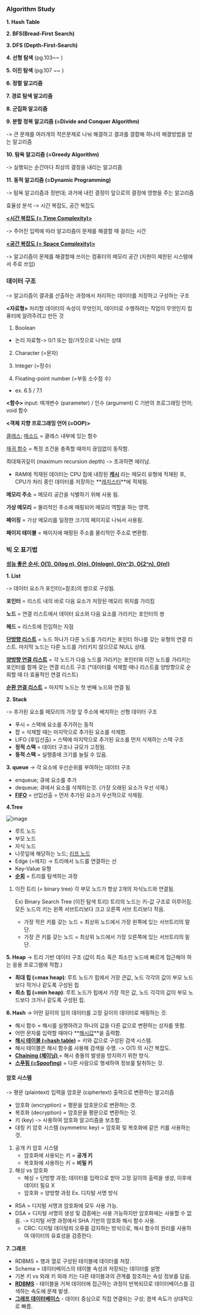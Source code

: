 ### Algorithm Study

**1. Hash Table**

**2. BFS(Bread-First Search)**

**3. DFS (Depth-First-Search)**

**4. 선형 탐색**
(pg.103~~ )

**5. 이진 탐색**
(pg.107 ~~ )

**6. 정렬 알고리즘**

**7. 경로 탐색 알고리즘**

**8. 군집화 알고리즘**

**9. 분할 정복 알고리즘 (=Divide and Conquer Algorithm)**

-> 큰 문제를 여러개의 작은문제로 나눠 해결하고 결과를 결합해 하나의 해결방법을 얻는 알고리즘 

**10. 탐욕 알고리즘 (=Greedy Algorithm)**

-> 실행되는 순간마다 최상의 결정을 내리는 알고리즘

**11. 동적 알고리즘 (=Dynamic Programming)**

-> 탐욕 알고리즘과 정반대; 과거에 내린 결정이 앞으로의 결정에 영향을 주는 알고리즘 

효율성 분석 -> 시간 복잡도, 공간 복잡도 

**<ins><시간 복잡도 (= Time Complexity)></ins>**

-> 주어진 입력에 따라 알고리즘이 문제를 해결할 때 걸리는 시간

**<ins><공간 복잡도 (= Space Complexity)></ins>**

-> 알고리즘이 문제를 해결할때 쓰이는 컴퓨터의 메모리 공간 (자원이 제한된 시스템에서 주로 쓰임)

### 데이터 구조
-> 알고리즘이 결과를 산출하는 과정에서 처리하는 데이터를 저장하고 구성하는 구조

**<자료형>**
처리할 데이터의 속성이 무엇인지, 데이터로 수행하려는 작업이 무엇인지 컴퓨터에 알려주려고 만든 것 
1. Boolean
- 논리 자료형-> 0/1 또는 참/거짓으로 나뉘는 상태 
  
2. Character (=문자)

3. Integer (=정수)

4. Floating-point number (=부동 소수점 수)
- ex. 6.5 / 7.1

**<함수>**
input: 매개변수 (parameter) / 인수 (argument)
C 기반의 프로그래밍 언어; void 함수

**<객체 지향 프로그래밍 언어 (=OOP)>**

<ins>클래스</ins>; 
<ins>메소드</ins> = 클래스 내부에 있는 함수

<ins>재귀 함수</ins> = 특정 조건을 충족할 때까지 끊임없이 동작함.

최대재귀깊이 (maximum recursion depth) -> 초과하면 에러남.

* RAM에 적재된 데이터는 CPU 칩에 내장된 **<ins>캐시</ins>** 라는 메모리 유형에 적재된 후, CPU가 처리 중인 데이터를 저장하는 **<ins>레지스터</ins>**에 적재됨.

**메모리 주소** = 메모리 공간을 식별하기 위해 사용 됨.

**가상 메모리** = 물리적인 주소에 매핑되어 메모리 역할을 하는 영역. 

**페이징** = 가상 메모리를 일정한 크기의 페이지로 나눠서 사용됨.

**페이지 테이블** = 페이지에 매핑된 주소를 물리적인 주소로 변환함.

### 빅 오 표기법

**<ins>성능 좋은 순서; O(1), O(log n), O(n), O(nlogn), O(n^2), O(2^n), O(n!)</ins>**


**1. List**

-> 데이터 요소가 포인터(=참조)의 쌍으로 구성됨. 

**포인터** = 리스트 내의 바로 다음 요소가 저장된 메모리 위치를 가리킴 

**노드** = 연결 리스트에서 데이터 요소와 다음 요소를 가리키는 포인터의 쌍

**헤드** = 리스트에 진입하는 지점

**<ins>단방향 리스트</ins>** = 노드 하나가 다른 노드를 가리키는 포인터 하나를 갖는 유형의 연결 리스트. 마지막 노드는 다른 노드를 가리키지 않으므로 NULL 상태.

**<ins>양방향 연결 리스트</ins>** = 각 노드가 다음 노드를 가리키는 포인터와 이전 노드를 가리키는 포인터를 함께 갖는 연결 리스트 구조 (*데이터를 삭제할 때나 리스트를 양방향으로 순회할 때 더 효율적인 연결 리스트)

**<ins>순환 연결 리스트</ins>** = 마지막 노드는 첫 번째 노드와 연결 됨 

**2. Stack**

-> 추가된 요소를 메모리의 가장 앞 주소에 배치하는 선형 데이터 구조

 - 푸시 = 스택에 요소를 추가하는 동작
 - 팝 = 삭제할 때는 마지막으로 추가된 요소를 삭제함.
 - LIFO (후입선출) = 스택에 마지막으로 추가된 요소를 먼저 삭제하는 스택 구조
 - **정적 스택** = 데이터 구조나 규모가 고정됨.
 - **동적 스택** = 실행중에 크기를 늘릴 수 있음.
   
**3. queue**
 -> 각 요소에 우선순위를 부여하는 데이터 구조 
 - enqueue; 큐에 요소를 추가
 - dequeue;  큐에서 요소를 삭제하는것. (가장 오래된 요소가 우선 삭제.)
 - **<ins>FIFO</ins>** = 선입선출 = 먼저 추가된 요소가 우선적으로 삭제됨.

**4.Tree**

![image](https://github.com/user-attachments/assets/fce62887-92e3-47cb-91ef-b0dd3d3e57a8)

 - 루트 노드
 - 부모 노드
 - 자식 노드
 - 나뭇잎에 해당하는 노드; <ins>리프 노드</ins>
 - Edge (=에지) -> 트리에서 노드를 연결하는 선
 - Key-Value 유형
 - **<ins>순회</ins>** = 트리를 탐색하는 과정

1. 이진 트리 (= binary  tree)
   각 부모 노드가 항상 2개의 자식노드와 연결됨.

   Ex) Binary Search Tree (이진 탐색 트리)
   트리의 노드는 키-값 구조로 이루어짐. 모든 노드의 키는 왼쪽 서브트리보다 크고 오른쪽 서브 트리보다 작음.
   - 가장 작은 키를 갖는 노드 = 최상위 노드에서 가장 왼쪽에 있는 서브트리의 말단.
   - 가장 큰 키를 갖는 노드 = 최상위 노드에서 가장 오른쪽에 있는 서브트리의 밑단.
     

**5. Heap**
-> 트리 기반 데이터 구조 (값이 최소 혹은 최소인 노드에 빠르게 접근해야 하는 응용 프로그램에 적합.)
- **최대 힙 (=max heap)**: 루트 노드가 힙에서 가장 큰값, 노드 각각의 값이 부모 노드보다 작거나 같도록 구성된 힙
- **최소 힙 (=min heap)**: 루트 노드가 힙에서 가장 작은 값, 노드 각각의 값이 부모 노드보다 크거나 같도록 구성된 힙.
  
**6. Hash**
-> 어떤 길이의 임의 데이터를 고정 길이의 데이터로 매핑하는 것. 

 - 해시 함수 = 해시를 실행하려고 하나의 값을 다른 값으로 변환하는 상자를 뜻함.
 - 어떤 문자를 입력할 때마다 **<ins>해시값</ins>**을 출력함. 
 - **<ins>해시 테이블 (=hash table)</ins>** = 키와 값으로 구성된 검색 시스템.
 - 해시 테이블은 해시 함수를 사용해 검색을 수행. -> O(1) 의 시간 복잡도.
 - **<ins> Chaining (체이닝) </ins>** = 해시 충돌의 발생을 방지하기 위한 방식.
 - **<ins>스푸핑 (=Spoofing)</ins>** = 다른 사람으로 행세하여 정보를 탈취하는 것.

#### 암호 시스템 
-> 평문 (plaintext) 입력을 암호문 (ciphertext) 출력으로 변환하는 알고리즘 

- 암호화 (encryption) = 평문을 암호문으로 변환하는 것.
- 복호화 (decryption) =  암호문을 평문으로 변환하는 것.
- 키 (key)  -> 사용하여 암호화 알고리즘을 보조함. 
- 대칭 키 암호 시스템 (symmetric key) = 암호화 및 복호화에 같은 키를 사용하는 것.
  
1. 공개 키 암호 시스템
   - 암호화에 사용되는 키 = **공개 키**
   - 복호화에 사용하는 키 = **비밀 키**
2. 해싱 vs 암호화
    - 해싱 = 단방향 과정; 데이터를 입력으로 받아 고정 길이의 출력을 생성, 이후에 데이터 필요 X
    - 암호화 = 양방향 과정
  Ex. 디지털 서명 방식
- RSA = 디지털 서명과 암호화에 모두 사용 가능.
- DSA = 디지털 서명의 생성 및 검증에는 사용 가능하지만 암호화에는 사용할 수 없음.
  -> 디지털 서명 과정에서 SHA 기반의 암호화 해시 함수 사용.
  - CRC: 디지털 데이텅릐 오류를 감지하는 방식으로, 해시 함수의 원리를 사용하여 데이터의 유효성을 검증한다.
    
**7. 그래프**
- RDBMS = 행과 열로 구성된 테이블에 데이터를 저장.
- Schema = 데이터베이스의 테이블 속성과 저장되는 데이터를 설명
- 기본 키 vs 외래 키
외래 키는 다른 테이블과의 관계를 참조하는 속성 정보를 담음.
-  **<ins>RDBMS</ins>** - 테이블을 거쳐  데이터에 접근하는 과정이 반복되므로 데이터베이스를 검색하는 속도에 문제 발생.
- **<ins>그래프 데이터베이스</ins>** - 데이터 중심으로 직접 연결되는 구성; 겸색 속도가 상대적으로 빠름. 
